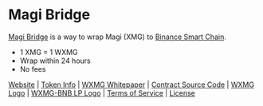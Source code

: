 # Magi Bridge
[Magi Bridge](https://swap.magibridge.com) is a way to wrap Magi (XMG) to [Binance Smart Chain](https://bscscan.com).

- 1 XMG = 1 WXMG
- Wrap within 24 hours
- No fees

[Website](https://swap.magibridge.com) | [Token Info](https://bit.ly/3GSuhLf) | [WXMG Whitepaper](https://drive.google.com/file/d/1Fq4QfTGxR7zTslCpou02a4qGcT1DUY6i/view?usp=drivesdk) | [Contract Source Code](https://github.com/MagiBridge/MagiBridge/blob/main/WXMG.sol) | [WXMG Logo](https://github.com/MagiBridge/MagiBridge/blob/main/WXMG%20Logo.png) | [WXMG-BNB LP Logo](https://github.com/MagiBridge/MagiBridge/blob/main/WXMG-BNB%20LP%20Logo.png) | [Terms of Service]() | [License](https://github.com/MagiBridge/MagiBridge/blob/main/LICENSE)
